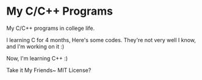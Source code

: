 # My C/C++ Programs
My C/C++ programs in college life.

I learning C for 4 months, Here's some codes. They're not very well I know, and I'm working on it :) 

Now, I'm learning C++ :)

Take it My Friends~ 
MIT License?
